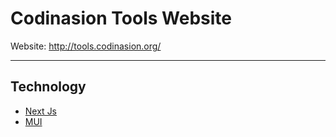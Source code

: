 # Codinasion Tools Website

Website: <http://tools.codinasion.org/>

---

## Technology

- [Next Js](https://nextjs.org/)
- [MUI](https://mui.com/)
